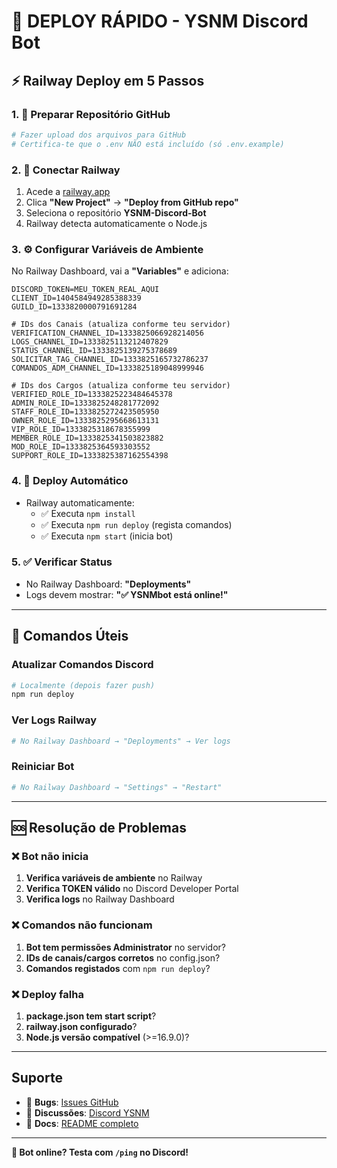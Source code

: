 # 🚀 DEPLOY RÁPIDO - YSNM Discord Bot

## ⚡ Railway Deploy em 5 Passos

### 1. 📁 **Preparar Repositório GitHub**
```bash
# Fazer upload dos arquivos para GitHub
# Certifica-te que o .env NÃO está incluído (só .env.example)
```

### 2. 🔗 **Conectar Railway**
1. Acede a [railway.app](https://railway.app)
2. Clica **"New Project"** → **"Deploy from GitHub repo"**
3. Seleciona o repositório **YSNM-Discord-Bot**
4. Railway detecta automaticamente o Node.js

### 3. ⚙️ **Configurar Variáveis de Ambiente**

No Railway Dashboard, vai a **"Variables"** e adiciona:

```env
DISCORD_TOKEN=MEU_TOKEN_REAL_AQUI
CLIENT_ID=1404584949285388339
GUILD_ID=1333820000791691284

# IDs dos Canais (atualiza conforme teu servidor)
VERIFICATION_CHANNEL_ID=1333825066928214056
LOGS_CHANNEL_ID=1333825113212407829
STATUS_CHANNEL_ID=1333825139275378689
SOLICITAR_TAG_CHANNEL_ID=1333825165732786237
COMANDOS_ADM_CHANNEL_ID=1333825189048999946

# IDs dos Cargos (atualiza conforme teu servidor)
VERIFIED_ROLE_ID=1333825223484645378
ADMIN_ROLE_ID=1333825248281772092
STAFF_ROLE_ID=1333825272423505950
OWNER_ROLE_ID=1333825295668613131
VIP_ROLE_ID=1333825318678355999
MEMBER_ROLE_ID=1333825341503823882
MOD_ROLE_ID=1333825364593303552
SUPPORT_ROLE_ID=1333825387162554398
```

### 4. 🚀 **Deploy Automático**
- Railway automaticamente:
  - ✅ Executa `npm install`
  - ✅ Executa `npm run deploy` (regista comandos)
  - ✅ Executa `npm start` (inicia bot)

### 5. ✅ **Verificar Status**
- No Railway Dashboard: **"Deployments"**
- Logs devem mostrar: **"✅ YSNMbot está online!"**

---

## 🔧 Comandos Úteis

### **Atualizar Comandos Discord**
```bash
# Localmente (depois fazer push)
npm run deploy
```

### **Ver Logs Railway**
```bash
# No Railway Dashboard → "Deployments" → Ver logs
```

### **Reiniciar Bot**
```bash
# No Railway Dashboard → "Settings" → "Restart"
```

---

## 🆘 Resolução de Problemas

### ❌ **Bot não inicia**
1. **Verifica variáveis de ambiente** no Railway
2. **Verifica TOKEN válido** no Discord Developer Portal
3. **Verifica logs** no Railway Dashboard

### ❌ **Comandos não funcionam**
1. **Bot tem permissões Administrator** no servidor?
2. **IDs de canais/cargos corretos** no config.json?
3. **Comandos registados** com `npm run deploy`?

### ❌ **Deploy falha**
1. **package.json tem start script**?
2. **railway.json configurado**?
3. **Node.js versão compatível** (>=16.9.0)?

---

##  Suporte

- 🐛 **Bugs**: [Issues GitHub](https://github.com/SEU_USUARIO/YSNM-Discord-Bot/issues)
- 💬 **Discussões**: [Discord YSNM](https://discord.gg/ysnm)
- 📖 **Docs**: [README completo](README.md)

---

**🎉 Bot online? Testa com `/ping` no Discord!**
